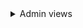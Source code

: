 <details>
<summary> Admin views</summary>

### Users list
![User list](https://awo.jpruezkiez.com/sc7zDq.png)

### Specific user profile

![User Profile via admin view](https://awo.jpruezkiez.com/618dNU.png)
**Note: user personal profile resembles the image above**

 **Admin orders view**

![Orders View](https://awo.jpruezkiez.com/qOKhzn.png)

</details>
